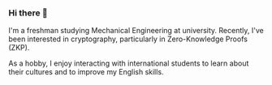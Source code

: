 ### Hi there 👋
I'm a freshman studying Mechanical Engineering at university. Recently, I've been interested in cryptography, particularly in Zero-Knowledge Proofs (ZKP). 

As a hobby, I enjoy interacting with international students to learn about their cultures and to improve my English skills.

